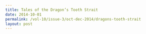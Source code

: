 ```yaml
---
title: Tales of the Dragon’s Tooth Strait
date: 2014-10-01
permalink: /vol-10/issue-3/oct-dec-2014/dragons-tooth-strait
layout: post
---
```

